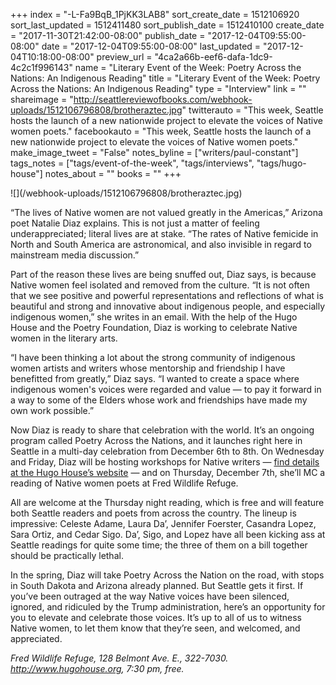 +++
index = "-L-Fa9BqB_1PjKK3LAB8"
sort_create_date = 1512106920
sort_last_updated = 1512411480
sort_publish_date = 1512410100
create_date = "2017-11-30T21:42:00-08:00"
publish_date = "2017-12-04T09:55:00-08:00"
date = "2017-12-04T09:55:00-08:00"
last_updated = "2017-12-04T10:18:00-08:00"
preview_url = "4ca2a66b-eef6-dafa-1dc9-4c2c1f996143"
name = "Literary Event of the Week: Poetry Across the Nations: An Indigenous Reading"
title = "Literary Event of the Week: Poetry Across the Nations: An Indigenous Reading"
type = "Interview"
link = ""
shareimage = "http://seattlereviewofbooks.com/webhook-uploads/1512106796808/brotheraztec.jpg"
twitterauto = "This week, Seattle hosts the launch of a new nationwide project to elevate the voices of Native women poets."
facebookauto = "This week, Seattle hosts the launch of a new nationwide project to elevate the voices of Native women poets."
make_image_tweet = "False"
notes_byline = ["writers/paul-constant"]
tags_notes = ["tags/event-of-the-week", "tags/interviews", "tags/hugo-house"]
notes_about = ""
books = ""
+++
<p class="image-left">![](/webhook-uploads/1512106796808/brotheraztec.jpg)</p>

“The lives of Native women are not valued greatly in the Americas,” Arizona poet Natalie Diaz explains. This is not just a matter of feeling underappreciated; literal lives are at stake. “The rates of Native femicide in North and South America are astronomical, and also invisible in regard to mainstream media discussion.”

Part of the reason these lives are being snuffed out, Diaz says, is because Native women feel isolated and removed from the culture. “It is not often that we see positive and powerful representations and reflections of what is beautiful and strong and innovative about indigenous people, and especially indigenous women,” she writes in an email. With the help of the Hugo House and the Poetry Foundation, Diaz is working to celebrate Native women in the literary arts.

“I have been thinking a lot about the strong community of indigenous women artists and writers whose mentorship and friendship I have benefitted from greatly,” Diaz says. “I wanted to create a space where indigenous women's voices were regarded and value — to pay it forward in a way to some of the Elders whose work and friendships have made my own work possible.” 

Now Diaz is ready to share that celebration with the world. It’s an ongoing program called Poetry Across the Nations, and it launches right here in Seattle in a multi-day celebration from December 6th to 8th. On Wednesday and Friday, Diaz will be hosting workshops for Native writers — [find details at the Hugo House’s website](https://hugohouse.org/poetry-across-the-nations-supports-native-poets/) — and on Thursday, December 7th, she’ll MC a reading of Native women poets at Fred Wildlife Refuge.

All are welcome at the Thursday night reading, which is free and will feature both Seattle readers and poets from across the country. The lineup is impressive: Celeste Adame, Laura Da’, Jennifer Foerster, Casandra Lopez, Sara Ortiz, and Cedar Sigo. Da’, Sigo, and Lopez have all been kicking ass at Seattle readings for quite some time; the three of them on a bill together should be practically lethal.

In the spring, Diaz will take Poetry Across the Nation on the road, with stops in South Dakota and Arizona already planned. But Seattle gets it first. If you’ve been outraged at the way Native voices have been silenced, ignored, and ridiculed by the Trump administration, here’s an opportunity for you to elevate and celebrate those voices. It’s up to all of us to witness Native women, to let them know that they’re seen, and welcomed, and appreciated.

*Fred Wildlife Refuge, 128 Belmont Ave. E., 322-7030. http://www.hugohouse.org, 7:30 pm, free.*
